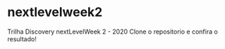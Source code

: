 # nextlevelweek2
Trilha Discovery nextLevelWeek 2 - 2020
Clone o repositorio e confira o resultado!
